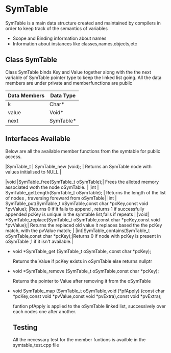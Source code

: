 # SymTable

SymTable is a main data structure created and maintained by compilers in order to keep track of the semantics of variables

- Scope and Binding information about names
- Information about instances like classes,names,objects,etc

## Class SymTable 
Class SymTable binds Key and Value together along with the the next variable of SymTable pointer type to keep the linked list going.
All the data members are under private and memberfunctions are pubilc
  
  |Data Members | Data Type |
  |------------ | --------- |
  |k | Char* |
  |value | Void* |
  |next  | SymTable* | 
  
  
  
 
## Interfaces Available

Below are all the available member functions from the symtable for public access.

|SymTable_t | SymTable_new (void); | Returns an SymTable node with values initialised to NULL.|
  
|void |SymTable_free(SymTable_t oSymTable);| Frees the alloted memory associated woth the node oSymTable. |
|int | SymTable_getLength(SymTable_t oSymTable); | Returns the length of the list of nodes , traversing foreward from oSymTable|
|int | SymTable_put(SymTable_t oSymTable,const char *pcKey,const void *pvValue); |Returns 0 if it fails to append , returns 1 if successfully appended pcKey is unique in the symtable list,fails if repeats |
|void| *SymTable_replace(SymTable_t oSymTable,const char *pcKey,const void *pvValue);| Returns the replaced old value it replaces based the the pcKey match, with the pvValue match; |
|int|SymTable_contains(SymTable_t oSymTable,const char *pcKey);|Returns 0 if node with pcKey is present in oSymTable ,1 if it isn't available.|
          
  
- void *SymTable_get (SymTable_t oSymTable, const char *pcKey);

  Returns the Value if pcKey exists in oSymTable else returns nullptr
  
  
- void *SymTable_remove (SymTable_t oSymTable,const char *pcKey);


  Returns the pointer to Value after removing it from the oSymTable
  
- void SymTable_map (SymTable_t oSymTable,void (*pfApply) (const char *pcKey,const void *pvValue,const void *pvExtra),const void *pvExtra);


  funtion pfApply is applied to the oSymTable linked list, successively over each nodes one after another.
  
  
  ## Testing
  
  All the necessary test for the member funtions is availble in the symtable_test.cpp file
